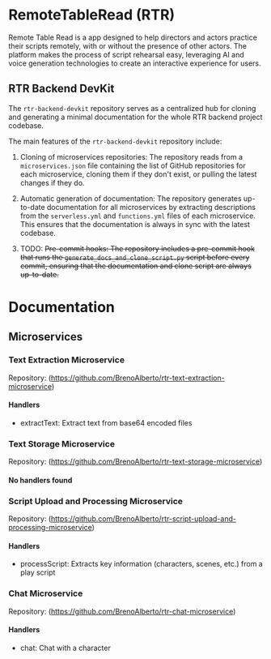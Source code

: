 # RemoteTableRead (RTR)

Remote Table Read is a app designed to help directors and actors practice their scripts remotely, with or without the presence of other actors. The platform makes the process of script rehearsal easy, leveraging AI and voice generation technologies to create an interactive experience for users.

## RTR Backend DevKit

The `rtr-backend-devkit` repository serves as a centralized hub for cloning and generating a minimal documentation for the whole RTR backend project codebase.

The main features of the `rtr-backend-devkit` repository include:

1. Cloning of microservices repositories: The repository reads from a `microservices.json` file containing the list of GitHub repositories for each microservice, cloning them if they don't exist, or pulling the latest changes if they do.

2. Automatic generation of documentation: The repository generates up-to-date documentation for all microservices by extracting descriptions from the `serverless.yml` and `functions.yml` files of each microservice. This ensures that the documentation is always in sync with the latest codebase.

3. TODO: ~~Pre-commit hooks: The repository includes a pre-commit hook that runs the `generate_docs_and_clone_script.py` script before every commit, ensuring that the documentation and clone script are always up-to-date.~~

# Documentation

## Microservices

### Text Extraction Microservice

Repository: (https://github.com/BrenoAlberto/rtr-text-extraction-microservice)

#### Handlers

- extractText: Extract text from base64 encoded files

### Text Storage Microservice

Repository: (https://github.com/BrenoAlberto/rtr-text-storage-microservice)

#### No handlers found

### Script Upload and Processing Microservice

Repository: (https://github.com/BrenoAlberto/rtr-script-upload-and-processing-microservice)

#### Handlers

- processScript: Extracts key information (characters, scenes, etc.) from a play script

### Chat Microservice

Repository: (https://github.com/BrenoAlberto/rtr-chat-microservice)

#### Handlers

- chat: Chat with a character

